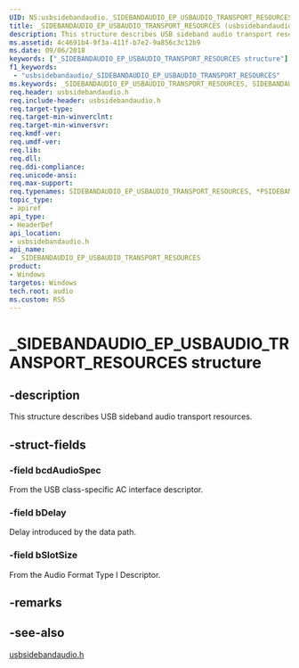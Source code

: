 ```yaml
---
UID: NS:usbsidebandaudio._SIDEBANDAUDIO_EP_USBAUDIO_TRANSPORT_RESOURCES
title: _SIDEBANDAUDIO_EP_USBAUDIO_TRANSPORT_RESOURCES (usbsidebandaudio.h)
description: This structure describes USB sideband audio transport resources.
ms.assetid: 4c4691b4-9f3a-411f-b7e2-9a856c3c12b9
ms.date: 09/06/2018
keywords: ["_SIDEBANDAUDIO_EP_USBAUDIO_TRANSPORT_RESOURCES structure"]
f1_keywords:
 - "usbsidebandaudio/_SIDEBANDAUDIO_EP_USBAUDIO_TRANSPORT_RESOURCES"
ms.keywords: _SIDEBANDAUDIO_EP_USBAUDIO_TRANSPORT_RESOURCES, SIDEBANDAUDIO_EP_USBAUDIO_TRANSPORT_RESOURCES, *PSIDEBANDAUDIO_EP_USBAUDIO_TRANSPORT_RESOURCES, 
req.header: usbsidebandaudio.h
req.include-header: usbsidebandaudio.h
req.target-type:
req.target-min-winverclnt:
req.target-min-winversvr:
req.kmdf-ver:
req.umdf-ver:
req.lib:
req.dll:
req.ddi-compliance:
req.unicode-ansi:
req.max-support:
req.typenames: SIDEBANDAUDIO_EP_USBAUDIO_TRANSPORT_RESOURCES, *PSIDEBANDAUDIO_EP_USBAUDIO_TRANSPORT_RESOURCES
topic_type: 
- apiref
api_type: 
- HeaderDef
api_location: 
- usbsidebandaudio.h
api_name: 
- _SIDEBANDAUDIO_EP_USBAUDIO_TRANSPORT_RESOURCES
product:
- Windows
targetos: Windows
tech.root: audio
ms.custom: RS5
---
```


# _SIDEBANDAUDIO_EP_USBAUDIO_TRANSPORT_RESOURCES structure

## -description

This structure describes USB sideband audio transport resources.

## -struct-fields

### -field bcdAudioSpec
From the USB class-specific AC interface descriptor.
 
### -field bDelay
Delay introduced by the data path.
 
### -field bSlotSize
From the Audio Format Type I Descriptor.

## -remarks

## -see-also
[usbsidebandaudio.h](index.md)
